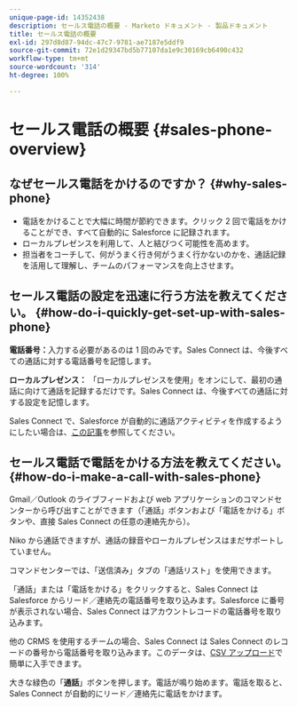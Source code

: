 ```yaml
---
unique-page-id: 14352438
description: セールス電話の概要 - Marketo ドキュメント - 製品ドキュメント
title: セールス電話の概要
exl-id: 297d8d87-94dc-47c7-9781-ae7187e5ddf9
source-git-commit: 72e1d29347bd5b77107da1e9c30169cb6490c432
workflow-type: tm+mt
source-wordcount: '314'
ht-degree: 100%

---
```


# セールス電話の概要 {#sales-phone-overview}

## なぜセールス電話をかけるのですか？ {#why-sales-phone}

* 電話をかけることで大幅に時間が節約できます。クリック 2 回で電話をかけることができ、すべて自動的に Salesforce に記録されます。
* ローカルプレゼンスを利用して、人と結びつく可能性を高めます。
* 担当者をコーチして、何がうまく行き何がうまく行かないのかを、通話記録を活用して理解し、チームのパフォーマンスを向上させます。

## セールス電話の設定を迅速に行う方法を教えてください。 {#how-do-i-quickly-get-set-up-with-sales-phone}

**電話番号：**&#x200B;入力する必要があるのは 1 回のみです。Sales Connect は、今後すべての通話に対する電話番号を記憶します。

**ローカルプレゼンス：** 「ローカルプレゼンスを使用」をオンにして、最初の通話に向けて通話を記録するだけです。Sales Connect は、今後すべての通話に対する設定を記憶します。

Sales Connect で、Salesforce が自動的に通話アクティビティを作成するようにしたい場合は、[この記事](/help/marketo/product-docs/marketo-sales-connect/phone/calls-arent-logging-to-salesforce.md)を参照してください。

## セールス電話で電話をかける方法を教えてください。 {#how-do-i-make-a-call-with-sales-phone}

Gmail／Outlook のライブフィードおよび web アプリケーションのコマンドセンターから呼び出すことができます（「通話」ボタンおよび「電話をかける」ボタンや、直接 Sales Connect の任意の連絡先から）。

Niko から通話できますが、通話の録音やローカルプレゼンスはまだサポートしていません。

コマンドセンターでは、「送信済み」タブの「通話リスト」を使用できます。

「通話」または「電話をかける」をクリックすると、Sales Connect は Salesforce からリード／連絡先の電話番号を取り込みます。Salesforce に番号が表示されない場合、Sales Connect はアカウントレコードの電話番号を取り込みます。

他の CRMS を使用するチームの場合、Sales Connect は Sales Connect のレコードの番号から電話番号を取り込みます。このデータは、[CSV アップロード](/help/marketo/product-docs/marketo-sales-connect/people/managing-contacts/import-contacts-via-csv.md)で簡単に入手できます。

大きな緑色の「**通話**」ボタンを押します。電話が鳴り始めます。電話を取ると、Sales Connect が自動的にリード／連絡先に電話をかけます。
